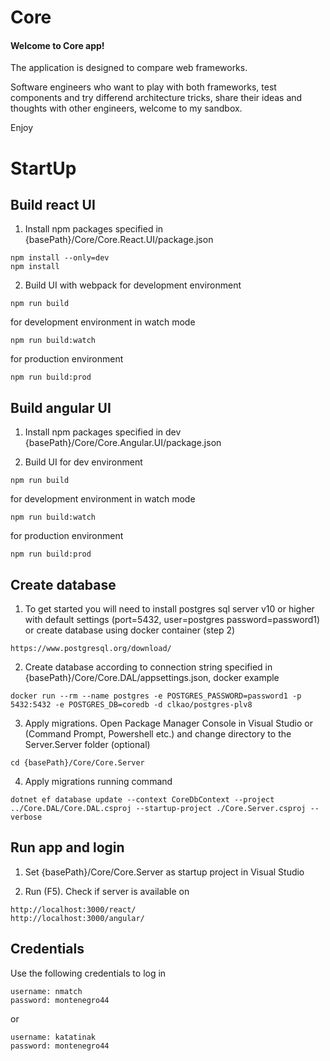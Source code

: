 # Core
<h4>Welcome to Core app!</h4>

<p>The application is designed to compare web frameworks. 
</p>
<p>Software engineers who want to play with both frameworks, test components and try differend architecture tricks, share their ideas and thoughts with other engineers, welcome to my sandbox.</p>

<p>Enjoy</p>

# StartUp

<h2>Build react UI</h2>

1. Install npm packages specified in {basePath}/Core/Core.React.UI/package.json
```
npm install --only=dev
npm install
```

2. Build UI with webpack
for development environment
```
npm run build
```
for development environment in watch mode
```
npm run build:watch
```
for production environment
```
npm run build:prod
```

<h2>Build angular UI</h2>

1. Install npm packages specified in dev {basePath}/Core/Core.Angular.UI/package.json

2. Build UI
for dev environment
```
npm run build
```
for development environment in watch mode
```
npm run build:watch
```
for production environment
```
npm run build:prod
```

<h2>Create database</h2>

1. To get started you will need to install postgres sql server v10 or higher with default settings (port=5432, user=postgres password=password1) or create database using docker container (step 2)
```
https://www.postgresql.org/download/
```

2. Create database according to connection string specified in {basePath}/Core/Core.DAL/appsettings.json, docker example

```
docker run --rm --name postgres -e POSTGRES_PASSWORD=password1 -p 5432:5432 -e POSTGRES_DB=coredb -d clkao/postgres-plv8
```

3. Apply migrations. Open Package Manager Console in Visual Studio or (Command Prompt, Powershell etc.) and change directory to the Server.Server folder (optional)
```
cd {basePath}/Core/Core.Server
```

4. Apply migrations running command
```
dotnet ef database update --context CoreDbContext --project ../Core.DAL/Core.DAL.csproj --startup-project ./Core.Server.csproj --verbose
```

<h2>Run app and login</h2>

1. Set {basePath}/Core/Core.Server as startup project in Visual Studio

2. Run (F5). Check if server is available on

```
http://localhost:3000/react/
http://localhost:3000/angular/
```

<h2>Credentials</h2>

Use the following credentials to log in
```
username: nmatch
password: montenegro44
```
or
```
username: katatinak
password: montenegro44
```
